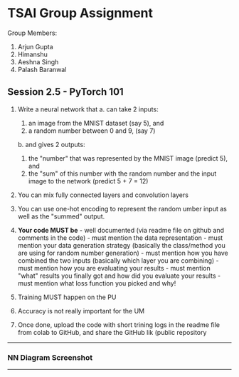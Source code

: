 # TSAI Group Assignment

Group Members:

1. Arjun Gupta
2. Himanshu
3. Aeshna Singh
4. Palash Baranwal

## Session 2.5 - PyTorch 101

1. Write a neural network that
   a. can take 2 inputs:

   1. an image from the MNIST dataset (say 5), and
   2. a random number between 0 and 9, (say 7)

   b. and gives 2 outputs:

   1. the "number" that was represented by the MNIST image (predict 5), and
   2. the "sum" of this number with the random number and the input image to the network (predict 5 + 7 = 12)

2. You can mix fully connected layers and convolution layers

3. You can use one-hot encoding to represent the random umber input as well as the "summed" output.

4. **Your code MUST be** - well documented (via readme file on github and comments in the code) - must mention the data representation - must mention your data generation strategy (basically the class/method you are using for random number generation) - must mention how you have combined the two inputs (basically which layer you are combining) - must mention how you are evaluating your results - must mention "what" results you finally got and how did you evaluate your results - must mention what loss function you picked and why!

5. Training MUST happen on the PU

6. Accuracy is not really important for the UM

7. Once done, upload the code with short trining logs in the readme file from colab to GitHub, and share the GitHub lik (public repository

---

### NN Diagram Screenshot

---
